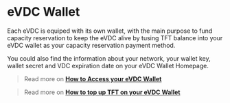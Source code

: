 # eVDC Wallet

Each eVDC is equiped with its own wallet, with the main purpose to fund capacity reservation to keep the eVDC alive by tusing TFT balance into your eVDC wallet as your capacity reservation payment method.

You could also find the information about your network, your wallet key, wallet secret and VDC expiration date on your eVDC Wallet Homepage.

> Read more on [__How to Access your eVDC Wallet__](evdc_wallet_access.md)

> Read more on [__How to top up TFT on your eVDC Wallet__](evdc_wallet_topup.md)